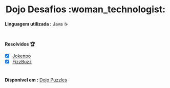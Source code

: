 <h1 align="center">Dojo Desafios :woman_technologist:</h1>

<b>Linguagem utilizada :</b> Java :coffee:
#

<b>Resolvidos 🏆</b>
- [x] <a href="https://github.com/Joice-Simao/Dojo-Desafios/blob/main/listaDesafios/src/main/java/Jokenpo.java">Jokenpo</a>
- [X] <a href="https://github.com/Joice-Simao/Dojo-Desafios/blob/main/listaDesafios/src/main/java/FizzBuzz.java">FizzBuzz</a>

#

<b>Dísponivel em :</b> <a href="https://dojopuzzles.com/"> Dojo Puzzles </a>
